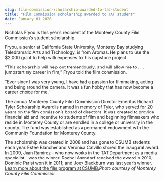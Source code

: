 ```yaml
---
slug: film-commission-scholarship-awarded-to-tat-student
title: "Film Commission scholarship awarded to TAT student"
date: January 01 2020
---
```


 
<p>
  Nicholas Fryou is this year’s recipient of the Monterey County Film
  Commission’s student scholarship.
</p>
<p>
  Fryou, a senior at California State University, Monterey Bay studying
  Teledramatic Arts and Technology, is from Aromas. He plans to use the $2,000
  grant to help with expenses for his capstone project.
</p>
<p>
  “This scholarship will help out tremendously, and will allow me to . . .
  jumpstart my career in film,” Fryou told the film commission.
</p>
<p>
  “Ever since I was very young, I have had a passion for filmmaking, acting and
  being around the camera. It was a fun hobby that has now become a career
  choice for me.”
</p>
<p>
  The annual Monterey County Film Commission Director Emeritus Richard Tyler
  Scholarship Award is named in memory of Tyler, who served for 20 years on the
  film comission’s board of directors. It was created to provide financial aid
  and incentive to students of film and beginning filmmakers who reside in
  Monterey County or are enrolled in a college or university in the county. The
  fund was established as a permanent endowment with the Community Foundation
  for Monterey County.
</p>
<p>
  The scholarship was created in 2008 and has gone to CSUMB students each year.
  Estee Blancher and Veronica Calvillo shared the inaugural award. In 2009, Juan
  Ramirez – who now works in the TAT Department as a media specialist – was the
  winner. Rachel Asendorf received the award in 2010; Dominic Parisi won it in
  2011; and Joey Blackburn was last year’s winner.
  <a href="https://csumb.edu/tat">Learn more about the film program at CSUMB.</a
  ><em>Photo courtesy of Monterey County Film Commission</em>
</p>
 
